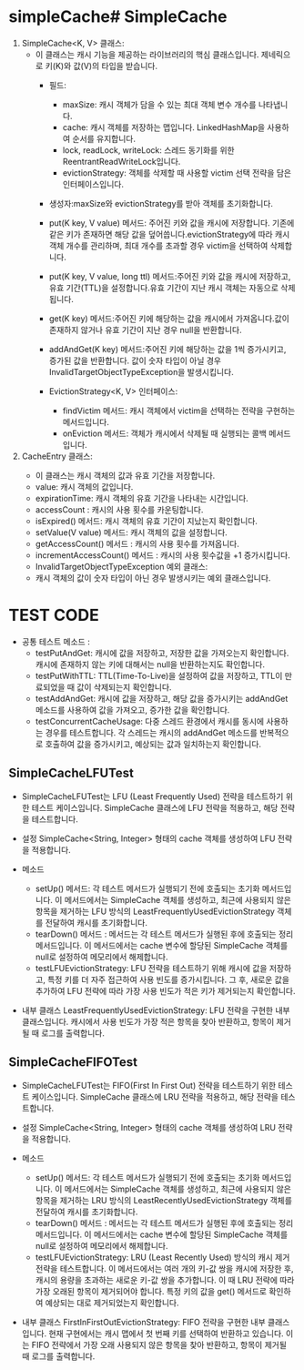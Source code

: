 # simpleCache# SimpleCache


1. SimpleCache<K, V> 클래스:
    * 이 클래스는 캐시 기능을 제공하는 라이브러리의 핵심 클래스입니다. 제네릭으로 키(K)와 값(V)의 타입을 받습니다.
        * 필드:
          * maxSize: 캐시 객체가 담을 수 있는 최대 객체 변수 개수를 나타냅니다.
          * cache: 캐시 객체를 저장하는 맵입니다. LinkedHashMap을 사용하여 순서를 유지합니다.
          * lock, readLock, writeLock: 스레드 동기화를 위한 ReentrantReadWriteLock입니다.
          * evictionStrategy: 객체를 삭제할 때 사용할 victim 선택 전략을 담은 인터페이스입니다.
        * 생성자:maxSize와 evictionStrategy를 받아 객체를 초기화합니다.
        * put(K key, V value) 메서드: 주어진 키와 값을 캐시에 저장합니다. 기존에 같은 키가 존재하면 해당 값을 덮어씁니다.evictionStrategy에 따라 캐시 객체 개수를 관리하며, 최대 개수를 초과할 경우 victim을 선택하여 삭제합니다.
        * put(K key, V value, long ttl) 메서드:주어진 키와 값을 캐시에 저장하고, 유효 기간(TTL)을 설정합니다.유효 기간이 지난 캐시 객체는 자동으로 삭제됩니다.
        * get(K key) 메서드:주어진 키에 해당하는 값을 캐시에서 가져옵니다.값이 존재하지 않거나 유효 기간이 지난 경우 null을 반환합니다.
        * addAndGet(K key) 메서드:주어진 키에 해당하는 값을 1씩 증가시키고, 증가된 값을 반환합니다. 값이 숫자 타입이 아닐 경우 InvalidTargetObjectTypeException을 발생시킵니다.
      
        * EvictionStrategy<K, V> 인터페이스:
          * findVictim 메서드: 캐시 객체에서 victim을 선택하는 전략을 구현하는 메서드입니다.
          * onEviction 메서드: 객체가 캐시에서 삭제될 때 실행되는 콜백 메서드입니다.
2. CacheEntry<V> 클래스:
    * 이 클래스는 캐시 객체의 값과 유효 기간을 저장합니다.
    * value: 캐시 객체의 값입니다.
    * expirationTime: 캐시 객체의 유효 기간을 나타내는 시간입니다.
    * accessCount : 캐시의 사용 횟수를 카운팅합니다.
    * isExpired() 메서드: 캐시 객체의 유효 기간이 지났는지 확인합니다.
    * setValue(V value) 메서드: 캐시 객체의 값을 설정합니다.
    * getAccessCount() 메서드 : 캐시의 사용 횟수를 가져옵니다.
    * incrementAccessCount() 메서드 : 캐시의 사용 횟수값을 +1 증가시킵니다. 
    * InvalidTargetObjectTypeException 예외 클래스:
    * 캐시 객체의 값이 숫자 타입이 아닌 경우 발생시키는 예외 클래스입니다.



# TEST CODE
* 공통 테스트 메소드 : 
  * testPutAndGet: 캐시에 값을 저장하고, 저장한 값을 가져오는지 확인합니다. 캐시에 존재하지 않는 키에 대해서는 null을 반환하는지도 확인합니다.
  * testPutWithTTL: TTL(Time-To-Live)을 설정하여 값을 저장하고, TTL이 만료되었을 때 값이 삭제되는지 확인합니다.
  * testAddAndGet: 캐시에 값을 저장하고, 해당 값을 증가시키는 addAndGet 메소드를 사용하여 값을 가져오고, 증가한 값을 확인합니다.
  * testConcurrentCacheUsage: 다중 스레드 환경에서 캐시를 동시에 사용하는 경우를 테스트합니다. 각 스레드는 캐시의 addAndGet 메소드를 반복적으로 호출하여 값을 증가시키고, 예상되는 값과 일치하는지 확인합니다.

## **SimpleCacheLFUTest**
  * SimpleCacheLFUTest는 LFU (Least Frequently Used) 전략을 테스트하기 위한 테스트 케이스입니다. SimpleCache 클래스에 LFU 전략을 적용하고, 해당 전략을 테스트합니다.

  * 설정
  SimpleCache<String, Integer> 형태의 cache 객체를 생성하여 LFU 전략을 적용합니다.

  * 메소드
    * setUp() 메서드: 각 테스트 메서드가 실행되기 전에 호출되는 초기화 메서드입니다. 이 메서드에서는 SimpleCache 객체를 생성하고, 최근에 사용되지 않은 항목을 제거하는 LFU  방식의 LeastFrequentlyUsedEvictionStrategy 객체를 전달하여 캐시를 초기화합니다.
    * tearDown() 메서드 : 메서드는 각 테스트 메서드가 실행된 후에 호출되는 정리 메서드입니다. 이 메서드에서는 cache 변수에 할당된 SimpleCache 객체를 null로 설정하여 메모리에서 해제합니다.
    * testLFUEvictionStrategy: LFU 전략을 테스트하기 위해 캐시에 값을 저장하고, 특정 키를 더 자주 접근하여 사용 빈도를 증가시킵니다. 그 후, 새로운 값을 추가하여 LFU 전략에 따라 가장 사용 빈도가 적은 키가 제거되는지 확인합니다.
  * 내부 클래스
  LeastFrequentlyUsedEvictionStrategy: LFU 전략을 구현한 내부 클래스입니다. 캐시에서 사용 빈도가 가장 적은 항목을 찾아 반환하고, 항목이 제거될 때 로그를 출력합니다.

## **SimpleCacheFIFOTest**
* SimpleCacheLFUTest는 FIFO(First In First Out) 전략을 테스트하기 위한 테스트 케이스입니다. SimpleCache 클래스에 LRU 전략을 적용하고, 해당 전략을 테스트합니다.

* 설정
  SimpleCache<String, Integer> 형태의 cache 객체를 생성하여 LRU 전략을 적용합니다.

* 메소드
    * setUp() 메서드: 각 테스트 메서드가 실행되기 전에 호출되는 초기화 메서드입니다. 이 메서드에서는 SimpleCache 객체를 생성하고, 최근에 사용되지 않은 항목을 제거하는 LRU  방식의 LeastRecentlyUsedEvictionStrategy 객체를 전달하여 캐시를 초기화합니다.
    * tearDown() 메서드 : 메서드는 각 테스트 메서드가 실행된 후에 호출되는 정리 메서드입니다. 이 메서드에서는 cache 변수에 할당된 SimpleCache 객체를 null로 설정하여 메모리에서 해제합니다.
    * testLFUEvictionStrategy: LRU (Least Recently Used) 방식의 캐시 제거 전략을 테스트합니다. 이 메서드에서는 여러 개의 키-값 쌍을 캐시에 저장한 후, 캐시의 용량을 초과하는 새로운 키-값 쌍을 추가합니다. 이 때 LRU 전략에 따라 가장 오래된 항목이 제거되어야 합니다. 특정 키의 값을 get() 메서드로 확인하여 예상되는 대로 제거되었는지 확인합니다.
* 내부 클래스
  FirstInFirstOutEvictionStrategy: FIFO 전략을 구현한 내부 클래스입니다. 현재 구현에서는 캐시 맵에서 첫 번째 키를 선택하여 반환하고 있습니다. 이는 FIFO 전략에서 가장 오래 사용되지 않은 항목을 찾아 반환하고, 항목이 제거될 때 로그를 출력합니다.
